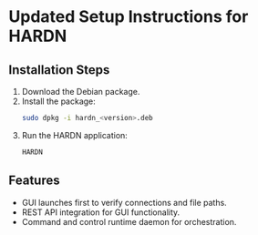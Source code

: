 # Updated Setup Instructions for HARDN

## Installation Steps

1. Download the Debian package.
2. Install the package:
   ```bash
   sudo dpkg -i hardn_<version>.deb
   ```
3. Run the HARDN application:
   ```bash
   HARDN
   ```

## Features

- GUI launches first to verify connections and file paths.
- REST API integration for GUI functionality.
- Command and control runtime daemon for orchestration.